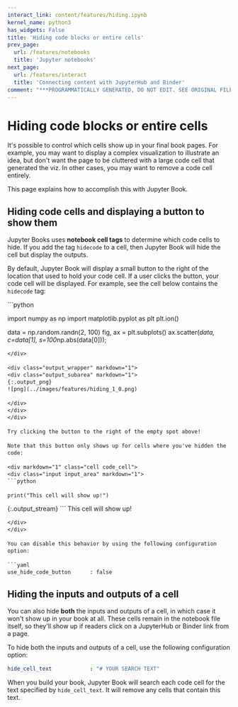 ```yaml
---
interact_link: content/features/hiding.ipynb
kernel_name: python3
has_widgets: False
title: 'Hiding code blocks or entire cells'
prev_page:
  url: /features/notebooks
  title: 'Jupyter notebooks'
next_page:
  url: /features/interact
  title: 'Connecting content with JupyterHub and Binder'
comment: "***PROGRAMMATICALLY GENERATED, DO NOT EDIT. SEE ORIGINAL FILES IN /content***"
---
```


# Hiding code blocks or entire cells

It's possible to control which cells show up in your final book pages. For example,
you may want to display a complex visualization to illustrate an idea, but don't
want the page to be cluttered with a large code cell that generated the viz. In other
cases, you may want to remove a code cell entirely.

This page explains how to accomplish this with Jupyter Book.

## Hiding code cells and displaying a button to show them

Jupyter Books uses **notebook cell tags** to determine which code cells to hide.
If you add the tag `hidecode` to a cell, then Jupyter Book will hide the cell but
display the outputs.

By default, Jupyter Book will display a small button to the right of the 
location that used to hold your code cell. If a user clicks the button, your
code cell will be displayed. For example, see the cell below contains the `hidecode`
tag:

<div markdown="1" class="cell code_cell">
<div class="input input_areahidecode" markdown="1">
```python

import numpy as np
import matplotlib.pyplot as plt
plt.ion()

data = np.random.randn(2, 100)
fig, ax = plt.subplots()
ax.scatter(*data, c=data[1], s=100*np.abs(data[0]));
```
</div>

<div class="output_wrapper" markdown="1">
<div class="output_subarea" markdown="1">
{:.output_png}
![png](../images/features/hiding_1_0.png)

</div>
</div>
</div>

Try clicking the button to the right of the empty spot above!

Note that this button only shows up for cells where you've hidden the code:

<div markdown="1" class="cell code_cell">
<div class="input input_area" markdown="1">
```python

print("This cell will show up!")
```
</div>

<div class="output_wrapper" markdown="1">
<div class="output_subarea" markdown="1">{:.output_stream}
```
This cell will show up!

```</div>
</div>
</div>

You can disable this behavior by using the following configuration option:

```yaml
use_hide_code_button      : false 
```

## Hiding the inputs and outputs of a cell

You can also hide **both** the inputs and outputs of a cell, in which case it
won't show up in your book at all. These cells remain in the notebook file itself,
so they'll show up if readers click on a JupyterHub or Binder link from a page.

To hide both the inputs and outputs of a cell, use the following configuration option:

```yaml
hide_cell_text            : "# YOUR SEARCH TEXT"
```

When you build your book, Jupyter Book will search each code cell for the text specified
by `hide_cell_text`. It will remove any cells that contain this text.
